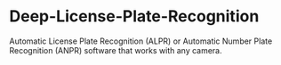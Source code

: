 # Deep-License-Plate-Recognition
Automatic License Plate Recognition (ALPR) or Automatic Number Plate Recognition (ANPR) software that works with any camera.
